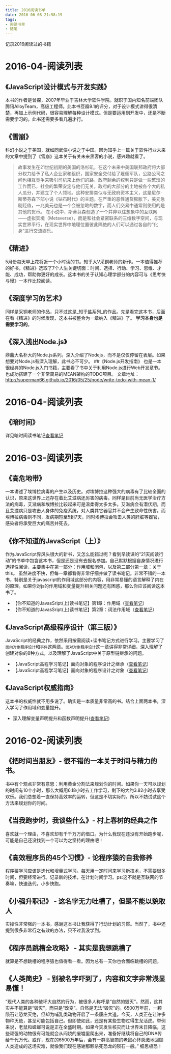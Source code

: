 ```yaml
---
title: 2016阅读书单
date: 2016-06-08 21:58:19
tags:
- 阅读书单
- 随笔
---
```

记录2016阅读过的书籍
<!-- more -->
# 2016-04-阅读列表
## 《JavaScript设计模式与开发实践》
本书的作者是曾探，2007年毕业于吉林大学软件学院。就职于国内知名前端团队腾讯AlloyTeam，高级工程师。此本书豆瓣9.1的评分，对于设计模式讲得很清楚，再加上示例代码，很容易理解每种设计模式。但是要运用到开发中，还是不断需要学习的。此书还需要多看几遍才行。
## 《雪崩》
科幻小说之于美国，就如同武侠小说之于中国。因为知乎上一篇关于软件行业未来的文章中提到了《雪崩》这本关于有关未来黑客的小说，感兴趣就看了。
>故事发生在21世纪初期的美国的洛杉矶，在这个未来中美国联邦政府将大部分权力给予了私人企业家和组织，国家安全交付给了雇佣军队，公路公司之间也相互竞争来吸引司机来上他们的路，政府剩余的权利只是做一些繁琐的工作而已，社会的繁荣安定与他们无关。政府的大部分的土地被各个大的私人瓜分，并建立了个人领地。这种安排类似与无政府资本主义，这是尼尔·斯蒂芬森下部小说《钻石时代》的主题。在严重的恶性通货膨胀下，美元急剧贬值，一兆美元也是一个会被忽略的数字，而人们交易中通常则使用的是其他的货币。 在小说中，斯蒂芬森创造了一个并非以往想象中的互联网——虚拟实境（Metaverse），而是和社会紧密联系的三维数字空间，与现实世界平行，在现实世界中地理位置彼此隔绝的人们可以通过各自的“化身”进行交流娱乐。

## 《精进》
5月份每天早上花将近一个小时读的书。知乎大V采铜老师的新作。一本值得推荐的好书，《精进》选取了7个人生关键切面：时间、选择、行动、学习、思维、才能、成功，帮助你更好的成长。这本书的关于认知心理学部分的内容可与《思考快与慢》一本作比较阅读。
## 《深度学习的艺术》
同样是采铜老师的作品，只不过这是_知乎盐系列_的作品。先是看完这本书，后面在看《精进》的时候发现，这本书被整合为一章纳入《精进》了。
**学习本身也是需要学习的**。
## 《深入浅出Node.js》
鼎鼎大名朴大的Node.js系列。深入介绍了Nodejs，而不是仅仅停留在表层。如果想要对Node.js有深入理解，此书必不可少。
##《Node.js开发指南》
也是一本很经典的Node.js入门书籍，主要看了书中关于利用Node.js进行Web开发章节。也成功搭建了一个非常简易的MEAN架构的TODO项目。
文章地址：http://superman66.github.io/2016/05/25/node/write-todo-with-mean-1/

# 2016-04-阅读列表
## 《暗时间》
详见暗时间读书笔记[查看笔记](http://supemran66.github.io/2016/04/30/essays/darktime-reading-note/)
# 2016-03-阅读列表
## 《高危地带》
一本讲述了埃博拉病毒的产生以及历史。对埃博拉这种强大的病毒有了比较全面的认识，原来这世界上还存在着比艾滋病还厉害的病毒。同样是目前尚无医学治疗方法的病毒，艾滋病和埃博拉比较起来可是温柔得太多太多。艾滋病会有潜伏期，而且艾滋病只是攻击人身体的免疫系统，对人类其它器官并不会产生致命性伤害。而埃博拉病毒则不同，发病期短至5到7天，同时埃博拉会攻击人类的肝脏等器官，感染者将承受巨大的痛苦并死去。
## 《你不知道的JavaScript（上）》
作为JavaScript界风头很大的新书，又怎么能错过呢？看到早读课的“21天阅读行动”的书单中包含这本书，但是还是没有去报名参加。自己默默根据自身情况进行选择性阅读，主要集中在第一部分：作用域和闭包，以及第二部分第一章：关于this。
虽然进度不快，但每一章都看得非常仔细并做了读书笔记。非常不错的一本书，特别是关于javascript的作用域这部分的内容，用非常易懂的语言解释了内在的原理。如果你对js的作用域和变量提升相关问题还有困惑，那么你应该阅读这本书了。
* 【你不知道的JavasSript(上)读书笔记】第1章：作用域（[查看笔记](http://superman66.github.io/2016/03/12/you-donot-konw-javascript-reading-notes/)）
* 【你不知道的JavasSript(上)读书笔记】第2章：词法作用域（[查看笔记](http://superman66.github.io/2016/03/15/you-donot-konw-javascript-reading-notes-2/)）

## 《JavaScript高级程序设计（第三版）》
JavaScript的经典之作，依然采用按需阅读+读书笔记方式进行学习。主要学习了`面向对象程序设计`和`事件`这两章。`面对对象程序设计`这一章讲得非常详细，深入理解了创建对象的8种方式，以及理解了JavaScript中关于原型链继承的问题。
* 【JavaScript高程学习笔记】面向对象的程序设计之继承（[查看笔记](http://superman66.github.io/2016/03/06/javascript-inherit/)）
* 【JavaScript高程学习笔记】面向对象的程序设计之对象（[查看笔记](http://superman66.github.io/2016/02/26/javascript-learning-object)）

## 《JavaScript权威指南》
这本书的权威性就不用多说了。确实是一本质量非常高的书。结合上面两本书，深入学习了作用域和变量提升。
* 深入理解变量声明提升和函数声明提升([查看笔记](http://superman66.github.io/2016/03/05/javascript-hoisting/))

# 2016-02-阅读列表
## 《把时间当朋友》- 很不错的一本关于时间与精力的书。

书中有个观点非常有意思：利用黄金分割法来规划你的时间。如果你一天可以规划的时间有10个小时，那么大概用6.18小时去工作学习，剩下的大约3.82小时去享受欢乐。我们总想着一直保持高效率的运转，但这是不切实际的。所以不妨试试这个方法来规划你的时间。

## 《当我跑步时，我谈些什么》- 村上春树的经典之作

喜欢就一个理由，不喜欢却有千千万万的借口。为什么我现在还没有开始跑步呢，可能是自己还没找到一个可以为之坚持的理由吧！

## 《高效程序员的45个习惯》- 论程序猿的自我修养

程序猿学习应该是迭代和增量式学习。每天用一定时间来学习新技术，不需要很多时间，但要经常进行。记录新的技术，在计划时间学习。ps:这不就是互联网的节奏嘛，快速迭代，小步快跑。

## 《小强升职记》 - 这名字无力吐槽了，但是不能以貌取人


实操性非常强的一本书，感谢这本书让我获得了行动计划的习惯。当然了，书中还提到很多非常行之有效的办法，只不过我没学到。

## 《程序员跳槽全攻略》 - 其实是我想跳槽了


就算是不想跳槽的程序猿也值得看一看。因为总有一天你也会面临跳槽的问题。

## 《人类简史》 - 别被名字吓到了，内容和文字非常浅显易懂！

“现代人类的各种破坏大自然的行为，被很多人称呼是“自然的毁灭”。然而，这其实并不能算是“毁灭”，而只是“改变”。自然是无法“毁灭”的。6500万年前，一颗陨石让恐龙灭绝，但却为哺乳类动物开启了一条康庄大道。今天，人类正在让许多物种灭绝，甚至可能包括自己。但即使如此，还是有某些生物过得生龙活虎。举例来说，老鼠和蟑螂可说是正在全盛时期。如果今天发生核灾而让世界末日降临，这些顽强的动物很有可能就会从闷烧的废墟里爬出来，准备好继续将自己的DNA传给千代万代。或许，现在的6500万年后，会有一群高智商的老鼠心怀感激地回顾人类造成的这场灾难，就像我们现在感谢那颗杀死恐龙的陨石一般。” 细思极恐！
